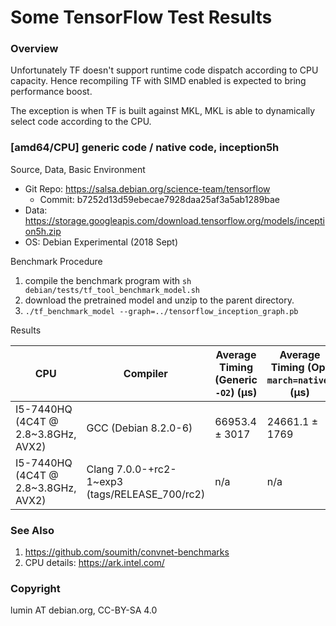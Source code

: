 Some TensorFlow Test Results
===

### Overview

Unfortunately TF doesn't support runtime code dispatch according
to CPU capacity. Hence recompiling TF with SIMD enabled is expected
to bring performance boost.

The exception is when TF is built against MKL, MKL is able to
dynamically select code according to the CPU.

### [amd64/CPU] generic code / native code, inception5h

Source, Data, Basic Environment

* Git Repo: https://salsa.debian.org/science-team/tensorflow  
  - Commit: b7252d13d59ebecae7928daa25af3a5ab1289bae  
* Data: https://storage.googleapis.com/download.tensorflow.org/models/inception5h.zip  
* OS: Debian Experimental (2018 Sept)

Benchmark Procedure

1. compile the benchmark program with `sh debian/tests/tf_tool_benchmark_model.sh`
1. download the pretrained model and unzip to the parent directory.
1. `./tf_benchmark_model --graph=../tensorflow_inception_graph.pb`

Results

| CPU | Compiler | Average Timing (Generic `-O2`) (µs) | Average Timing (Opt `march=native`) (µs) | Boost |
| --- | --- | --- | --- | --- |
| I5-7440HQ (4C4T @ 2.8~3.8GHz, AVX2) | GCC (Debian 8.2.0-6) | 66953.4 ± 3017 | 24661.1 ± 1769 | 2.71x |
| I5-7440HQ (4C4T @ 2.8~3.8GHz, AVX2) | Clang 7.0.0-+rc2-1~exp3 (tags/RELEASE_700/rc2) | n/a | n/a | n/a |

### See Also

1. https://github.com/soumith/convnet-benchmarks
2. CPU details: https://ark.intel.com/

### Copyright

lumin AT debian.org, CC-BY-SA 4.0
